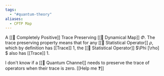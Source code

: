 ```yaml
---
tags:
  - "#quantum-theory"
aliases:
  - CPTP Map
---
```

A [[📘 Completely Positive]] Trace Preserving [[📘 Dynamical Map]] $\Phi$. The trace preserving property means that for any [[📘 Statistical Operator]] $\rho$, which by definition has [[Trace]] 1, the [[📘 Statistical Operator]] $\Phi [\rho] $ also has [[Trace]] 1.

I don't know if a [[📘 Quantum Channel]] needs to preserve the trace of operators when their trace is zero. [[Help me ❓]]